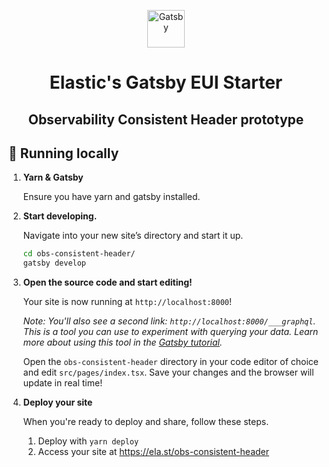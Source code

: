 <p align="center">
  <a href="https://www.gatsbyjs.org">
    <img alt="Gatsby" src="https://raw.githubusercontent.com/elastic/gatsby-eui-starter/master/src/images/logo_elastic.png" width="60" />
  </a>
</p>
<h1 align="center">
  Elastic's Gatsby EUI Starter
</h1>

<h2 align="center">
    Observability Consistent Header prototype
</h2>

## 🚀 Running locally

1. **Yarn & Gatsby**

    Ensure you have yarn and gatsby installed.
    

2.  **Start developing.**

    Navigate into your new site’s directory and start it up.

    ```sh
    cd obs-consistent-header/
    gatsby develop
    ```

3.  **Open the source code and start editing!**

    Your site is now running at `http://localhost:8000`!

    _Note: You'll also see a second link: _`http://localhost:8000/___graphql`_. This is a tool you can use to experiment with querying your data. Learn more about using this tool in the [Gatsby tutorial](https://www.gatsbyjs.org/tutorial/part-five/#introducing-graphiql)._

    Open the `obs-consistent-header` directory in your code editor of choice and edit `src/pages/index.tsx`. Save your changes and the browser will update in real time!

4. **Deploy your site**

    When you're ready to deploy and share, follow these steps.

    1. Deploy with `yarn deploy`
    2. Access your site at https://ela.st/obs-consistent-header

